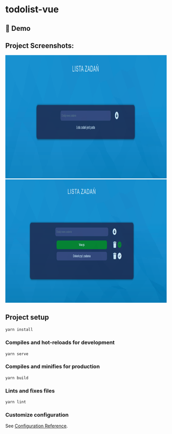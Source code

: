 # todolist-vue

<h2>🚀 Demo</h2>

<h2>Project Screenshots:</h2>

<img src="https://github.com/dans100/todolist-vue/blob/main/src/assets/empty_todolist.png" alt="project-screenshot" width="800" height="385/">

<img src="https://github.com/dans100/todolist-vue/blob/main/src/assets/todolist.png" alt="project-screenshot" width="800" height="385/">


## Project setup
```
yarn install
```

### Compiles and hot-reloads for development
```
yarn serve
```

### Compiles and minifies for production
```
yarn build
```

### Lints and fixes files
```
yarn lint
```

### Customize configuration
See [Configuration Reference](https://cli.vuejs.org/config/).
